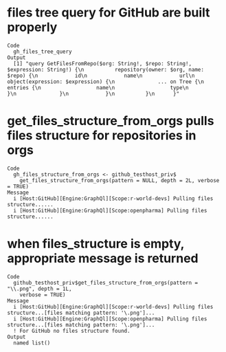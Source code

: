 # files tree query for GitHub are built properly

    Code
      gh_files_tree_query
    Output
      [1] "query GetFilesFromRepo($org: String!, $repo: String!, $expression: String!) {\n          repository(owner: $org, name: $repo) {\n            id\n            name\n            url\n            object(expression: $expression) {\n              ... on Tree {\n                entries {\n                  name\n                  type\n                }\n              }\n            }\n          }\n      }"

# get_files_structure_from_orgs pulls files structure for repositories in orgs

    Code
      gh_files_structure_from_orgs <- github_testhost_priv$
        get_files_structure_from_orgs(pattern = NULL, depth = 2L, verbose = TRUE)
    Message
      i [Host:GitHub][Engine:GraphQl][Scope:r-world-devs] Pulling files structure......
      i [Host:GitHub][Engine:GraphQl][Scope:openpharma] Pulling files structure......

# when files_structure is empty, appropriate message is returned

    Code
      github_testhost_priv$get_files_structure_from_orgs(pattern = "\\.png", depth = 1L,
        verbose = TRUE)
    Message
      i [Host:GitHub][Engine:GraphQl][Scope:r-world-devs] Pulling files structure...[files matching pattern: '\.png']...
      i [Host:GitHub][Engine:GraphQl][Scope:openpharma] Pulling files structure...[files matching pattern: '\.png']...
      ! For GitHub no files structure found.
    Output
      named list()

